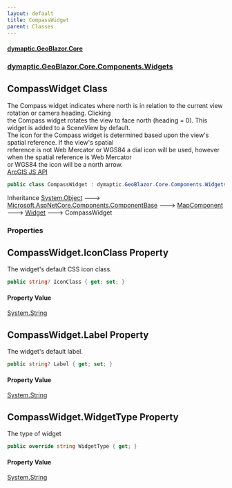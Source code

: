 ```yaml
---
layout: default
title: CompassWidget
parent: Classes
---
```

#### [dymaptic.GeoBlazor.Core](index.html 'index')
### [dymaptic.GeoBlazor.Core.Components.Widgets](index.html#dymaptic.GeoBlazor.Core.Components.Widgets 'dymaptic.GeoBlazor.Core.Components.Widgets')

## CompassWidget Class

The Compass widget indicates where north is in relation to the current view rotation or camera heading. Clicking  
the Compass widget rotates the view to face north (heading = 0). This widget is added to a SceneView by default.  
The icon for the Compass widget is determined based upon the view's spatial reference. If the view's spatial  
reference is not Web Mercator or WGS84 a dial icon will be used, however when the spatial reference is Web Mercator  
or WGS84 the icon will be a north arrow.  
<a target="_blank" href="https://developers.arcgis.com/javascript/latest/api-reference/esri-widgets-Compass.html">ArcGIS JS API</a>

```csharp
public class CompassWidget : dymaptic.GeoBlazor.Core.Components.Widgets.Widget
```

Inheritance [System.Object](https://docs.microsoft.com/en-us/dotnet/api/System.Object 'System.Object') &#129106; [Microsoft.AspNetCore.Components.ComponentBase](https://docs.microsoft.com/en-us/dotnet/api/Microsoft.AspNetCore.Components.ComponentBase 'Microsoft.AspNetCore.Components.ComponentBase') &#129106; [MapComponent](dymaptic.GeoBlazor.Core.Components.MapComponent.html 'dymaptic.GeoBlazor.Core.Components.MapComponent') &#129106; [Widget](dymaptic.GeoBlazor.Core.Components.Widgets.Widget.html 'dymaptic.GeoBlazor.Core.Components.Widgets.Widget') &#129106; CompassWidget
### Properties

<a name='dymaptic.GeoBlazor.Core.Components.Widgets.CompassWidget.IconClass'></a>

## CompassWidget.IconClass Property

The widget's default CSS icon class.

```csharp
public string? IconClass { get; set; }
```

#### Property Value
[System.String](https://docs.microsoft.com/en-us/dotnet/api/System.String 'System.String')

<a name='dymaptic.GeoBlazor.Core.Components.Widgets.CompassWidget.Label'></a>

## CompassWidget.Label Property

The widget's default label.

```csharp
public string? Label { get; set; }
```

#### Property Value
[System.String](https://docs.microsoft.com/en-us/dotnet/api/System.String 'System.String')

<a name='dymaptic.GeoBlazor.Core.Components.Widgets.CompassWidget.WidgetType'></a>

## CompassWidget.WidgetType Property

The type of widget

```csharp
public override string WidgetType { get; }
```

#### Property Value
[System.String](https://docs.microsoft.com/en-us/dotnet/api/System.String 'System.String')
